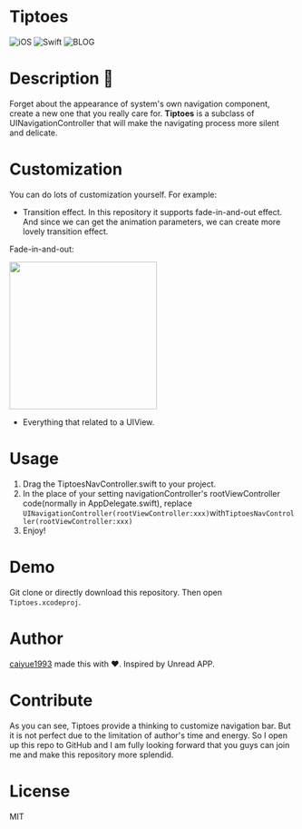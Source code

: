 # Tiptoes
![iOS](https://img.shields.io/badge/iOS-8.0%2B-blue.svg) 
![Swift](https://img.shields.io/badge/%20in-swift%203.0-orange.svg) 
![BLOG](https://img.shields.io/badge/blog-http%3A%2F%2Fsoledad.me-lightgrey.svg) 

# Description 🍃
Forget about the appearance of system's own navigation component, create a new one that you really care for. **Tiptoes** is a subclass of UINavigationController that will make the navigating process more silent and delicate. 

# Customization 
You can do lots of customization yourself.
For example:

- Transition effect. In this repository it supports fade-in-and-out effect. And since we can get the animation parameters, we can create more lovely transition effect.

Fade-in-and-out:

<img src="https://ooo.0o0.ooo/2017/01/16/587cc90385e3f.gif" width="260">

- Everything that related to a UIView. 

# Usage
1. Drag the TiptoesNavController.swift to your project.
2. In the place of your setting navigationController's rootViewController code(normally in AppDelegate.swift), replace ```UINavigationController(rootViewController:xxx)```with```TiptoesNavController(rootViewController:xxx)```
3. Enjoy!

# Demo
Git clone or directly download this repository. Then open ```Tiptoes.xcodeproj```.

# Author
[caiyue1993](https://github.com/caiyue1993) made this with ❤️. Inspired by Unread APP.

# Contribute
As you can see, Tiptoes provide a thinking to customize navigation bar. But it is not perfect due to the limitation of author's time and energy. So I open up this repo to GitHub and I am fully looking forward that you guys can join me and make this repository more splendid.

# License
MIT


